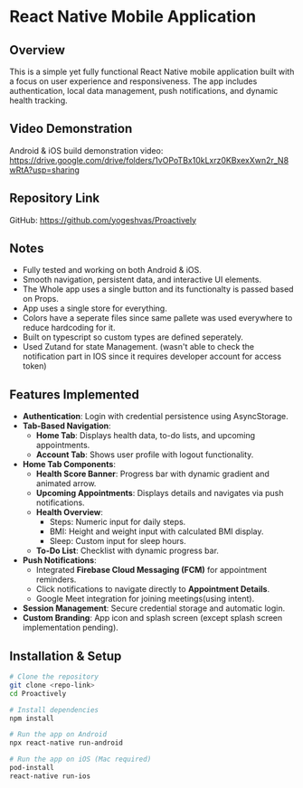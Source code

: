 # React Native Mobile Application

## Overview
This is a simple yet fully functional React Native mobile application built with a focus on user experience and responsiveness. The app includes authentication, local data management, push notifications, and dynamic health tracking.

## Video Demonstration
Android & iOS build demonstration video: https://drive.google.com/drive/folders/1vOPoTBx10kLxrz0KBxexXwn2r_N8wRtA?usp=sharing

## Repository Link
GitHub: https://github.com/yogeshvas/Proactively

## Notes
- Fully tested and working on both Android & iOS.
- Smooth navigation, persistent data, and interactive UI elements.
- The Whole app uses a single button and its functionalty is passed based on Props.
- App uses a single store for everything.
- Colors have a seperate files since same pallete was used everywhere to reduce hardcoding for it.
- Built on typescript so custom types are defined seperately.
- Used Zutand for state Management.
(wasn't able to check the notification part in IOS since it requires developer account for access token)


## Features Implemented
- **Authentication**: Login with credential persistence using AsyncStorage.
- **Tab-Based Navigation**:
  - **Home Tab**: Displays health data, to-do lists, and upcoming appointments.
  - **Account Tab**: Shows user profile with logout functionality.
- **Home Tab Components**:
  - **Health Score Banner**: Progress bar with dynamic gradient and animated arrow.
  - **Upcoming Appointments**: Displays details and navigates via push notifications.
  - **Health Overview**:
    - Steps: Numeric input for daily steps.
    - BMI: Height and weight input with calculated BMI display.
    - Sleep: Custom input for sleep hours.
  - **To-Do List**: Checklist with dynamic progress bar.
- **Push Notifications**:
  - Integrated **Firebase Cloud Messaging (FCM)** for appointment reminders.
  - Click notifications to navigate directly to **Appointment Details**.
  - Google Meet integration for joining meetings(using intent).
- **Session Management**: Secure credential storage and automatic login.
- **Custom Branding**: App icon and splash screen (except splash screen implementation pending).

## Installation & Setup
```bash
# Clone the repository
git clone <repo-link>
cd Proactively

# Install dependencies
npm install 

# Run the app on Android
npx react-native run-android

# Run the app on iOS (Mac required)
pod-install
react-native run-ios
```


